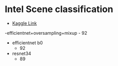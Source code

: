 # Intel Scene classification
- [Kaggle Link](https://www.kaggle.com/puneet6060/intel-image-classification)

-efficientnet+oversampling+mixup
    - 92
- efficientnet b0
    - 92
- resnet34
    - 89

